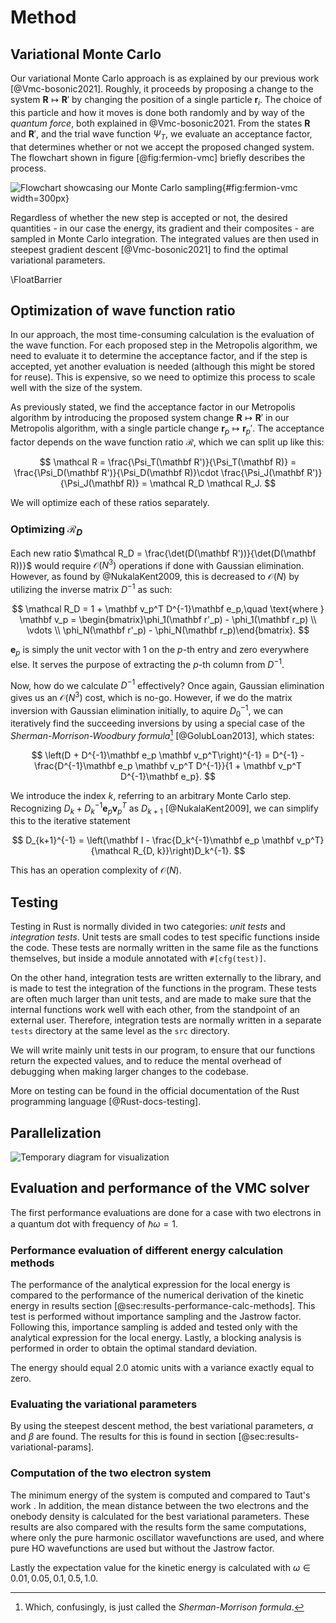 # Method

## Variational Monte Carlo

Our variational Monte Carlo approach is as explained by our previous work [@Vmc-bosonic2021]. Roughly, it proceeds by proposing a change to the system $\mathbf R \mapsto \mathbf R'$ by changing the position of a single particle $\mathbf r_i$. The choice of this particle and how it moves is done both randomly and by way of the *quantum force*, both explained in @Vmc-bosonic2021. From the states $\mathbf R$ and $\mathbf R'$, and the trial wave function $\Psi_T$, we evaluate an acceptance factor, that determines whether or not we accept the proposed changed system. The flowchart shown in figure [@fig:fermion-vmc] briefly describes the process.

![Flowchart showcasing our Monte Carlo sampling](diagrams/fermion-vmc.png){#fig:fermion-vmc width=300px}

Regardless of whether the new step is accepted or not, the desired quantities - in our case the energy, its gradient and their composites - are sampled in Monte Carlo integration. The integrated values are then used in steepest gradient descent [@Vmc-bosonic2021] to find the optimal variational parameters.

\FloatBarrier

## Optimization of wave function ratio

In our approach, the most time-consuming calculation is the evaluation of the wave function. For each proposed step in the Metropolis algorithm, we need to evaluate it to determine the acceptance factor, and if the step is accepted, yet another evaluation is needed (although this might be stored for reuse). This is expensive, so we need to optimize this process to scale well with the size of the system.

As previously stated, we find the acceptance factor in our Metropolis algorithm by introducing the proposed system change $\mathbf R \mapsto \mathbf R'$ in our Metropolis algorithm, with a single particle change $\mathbf r_p \mapsto \mathbf r_p'$. The acceptance factor depends on the wave function ratio $\mathcal R$, which we can split up like this:

$$ \mathcal R = \frac{\Psi_T(\mathbf R')}{\Psi_T(\mathbf R)} = \frac{\Psi_D(\mathbf R')}{\Psi_D(\mathbf R)}\cdot \frac{\Psi_J(\mathbf R')}{\Psi_J(\mathbf R)} = \mathcal R_D \mathcal R_J. $$

We will optimize each of these ratios separately.

### Optimizing $\mathcal R_D$

Each new ratio $\mathcal R_D = \frac{\det(D(\mathbf R'))}{\det(D(\mathbf R))}$ would require $\mathcal O(N^3)$ operations if done with Gaussian elimination. However, as found by @NukalaKent2009, this is decreased to $\mathcal O(N)$ by utilizing the inverse matrix $D^{-1}$ as such:

$$ \mathcal R_D = 1 + \mathbf v_p^T D^{-1}\mathbf e_p,\quad \text{where } \mathbf v_p = \begin{bmatrix}\phi_1(\mathbf r'_p) - \phi_1(\mathbf r_p) \\ \vdots \\ \phi_N(\mathbf r'_p) - \phi_N(\mathbf r_p)\end{bmatrix}. $$

$\mathbf e_p$ is simply the unit vector with $1$ on the $p$-th entry and zero everywhere else. It serves the purpose of extracting the $p$-th column from $D^{-1}$.

Now, how do we calculate $D^{-1}$ effectively? Once again, Gaussian elimination gives us an $\mathcal O(N^3)$ cost, which is no-go. However, if we do the matrix inversion with Gaussian elimination initially, to aquire $D_0^{-1}$, we can iteratively find the succeeding inversions by using a special case of the *Sherman-Morrison-Woodbury formula*[^smw] [@GolubLoan2013], which states:

$$ \left(D + D^{-1}\mathbf e_p \mathbf v_p^T\right)^{-1} = D^{-1} - \frac{D^{-1}\mathbf e_p \mathbf v_p^T D^{-1}}{1 + \mathbf v_p^T D^{-1}\mathbf e_p}. $$

We introduce the index $k$, referring to an arbitrary Monte Carlo step. Recognizing $D_k + D_k^{-1}\mathbf e_p \mathbf v_p^T$ as $D_{k+1}$ [@NukalaKent2009], we can simplify this to the iterative statement

$$ D_{k+1}^{-1} = \left(\mathbf I - \frac{D_k^{-1}\mathbf e_p \mathbf v_p^T}{\mathcal R_{D, k}}\right)D_k^{-1}. $$

This has an operation complexity of $\mathcal O(N)$.

[^smw]: Which, confusingly, is just called the *Sherman-Morrison formula*.

## Testing

Testing in Rust is normally divided in two categories: *unit tests* and *integration tests*. Unit tests are small codes to test specific functions inside the code. These tests are normally written in the same file as the functions themselves, but inside a module annotated with `#[cfg(test)]`.

On the other hand, integration tests are written externally to the library, and is made to test the integration of the functions in the program. These tests are often much larger than unit tests, and are made to make sure that the internal functions work well with each other, from the standpoint of an external user. Therefore, integration tests are normally written in a separate `tests` directory at the same level as the `src` directory.

We will write mainly unit tests in our program, to ensure that our functions return the expected values, and to reduce the mental overhead of debugging when making larger changes to the codebase.

More on testing can be found in the official documentation of the Rust programming language [@Rust-docs-testing].

## Parallelization

![Temporary diagram for visualization](diagrams/metropolis-hastings-tree.jpg)

## Evaluation and performance of the VMC solver

The first performance evaluations are done for a case with two electrons in a quantum dot with frequency of $\hbar \omega = 1$.

###  Performance evaluation of different energy calculation methods

The performance of the analytical expression for the local energy is compared to the performance of the numerical derivation of the kinetic energy in results section [@sec:results-performance-calc-methods].  This test is performed without importance sampling and the Jastrow factor. Following this, importance sampling is added and tested only with the analytical expression for the local energy. Lastly, a blocking analysis is performed in order to obtain the optimal standard deviation.

The energy should equal 2.0 atomic units with a variance exactly equal to zero.

### Evaluating the variational parameters

By using the steepest descent method, the best variational parameters, $\alpha$ and $\beta$ are found. The results for this is found in section [@sec:results-variational-params].


### Computation of the two electron system

The minimum energy of the system is computed and compared to Taut's work <!-- [@cite taut] -->. In addition, the mean distance between the two electrons and the onebody density is calculated for the best variational parameters. These results are also compared with the results form the same computations, where only the pure harmonic oscillator wavefunctions are used, and where pure HO wavefunctions are used but without the Jastrow factor.

Lastly the expectation value for the kinetic energy is calculated with $\omega \in {0.01, 0.05, 0.1, 0.5, 1.0}$.


